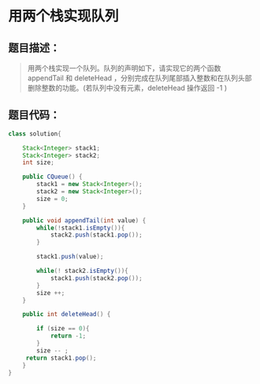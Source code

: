 # 用两个栈实现队列

##  题目描述：

> 用两个栈实现一个队列。队列的声明如下，请实现它的两个函数 appendTail 和 deleteHead ，分别完成在队列尾部插入整数和在队列头部删除整数的功能。(若队列中没有元素，deleteHead 操作返回 -1 )

## 题目代码：

```java
class solution{

    Stack<Integer> stack1;
    Stack<Integer> stack2;
    int size;

    public CQueue() {
        stack1 = new Stack<Integer>();
        stack2 = new Stack<Integer>();
        size = 0;
    }

    public void appendTail(int value) {
        while(!stack1.isEmpty()){
            stack2.push(stack1.pop());
        }

        stack1.push(value);

        while(! stack2.isEmpty()){
            stack1.push(stack2.pop());
        }
        size ++;
    }

    public int deleteHead() {

        if (size == 0){
            return -1;
        }
        size -- ;
     return stack1.pop();
    }
}
```

